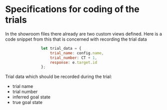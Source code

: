 # Specifications for coding of the trials

In the showroom files there already are two custom views defined.
Here is a code snippet from this that is concerned with recording the trial data
```javascript
                let trial_data = {
                    trial_name: config.name,
                    trial_number: CT + 1,
                    response: e.target.id
                };

```
Trial data which should be recorded during the trial:
- trial name
- trial number
- inferred goal state
- true goal state
